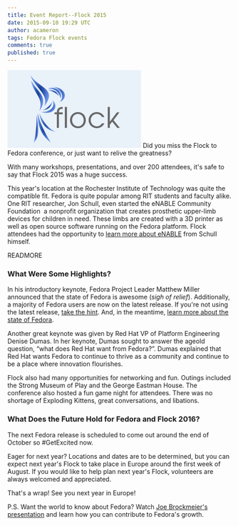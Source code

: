 ```yaml
---
title: Event Report--Flock 2015
date: 2015-09-10 19:29 UTC
author: acameron
tags: Fedora Flock events
comments: true
published: true
---
```

![Flock logo](/images/blog/flock-logo-bg-300x174.png) Did you miss the Flock to Fedora conference, or just want to relive the greatness?

With many workshops, presentations, and over 200 attendees, it's safe to say that Flock 2015 was a huge success.

This year's location at the Rochester Institute of Technology was quite the compatible fit. Fedora is quite popular among RIT students and faculty alike. One RIT researcher, Jon Schull, even started the e­NABLE Community Foundation ­­ a non­profit organization that creates prosthetic upper-limb devices for children in need. These limbs are created with a 3D printer as well as open source software running on the Fedora platform. Flock attendees had the opportunity to [learn more about e­NABLE](http://bit.ly/FedoraEnable) from Schull himself.

READMORE

### What Were Some Highlights?

In his introductory keynote, Fedora Project Leader Matthew Miller announced that the state of Fedora is awesome (*sigh of relief*). Additionally, a majority of Fedora users are now on the latest release. If you're not using the latest release, [take the hint](http://getfedora.org/). And, in the meantime, [learn more about the state of Fedora](http://bit.ly/stateoffedora).

Another great keynote was given by Red Hat VP of Platform Engineering Denise Dumas. In her keynote, Dumas sought to answer the age­old question, “what does Red Hat want from Fedora?”. Dumas explained that Red Hat wants Fedora to continue to thrive as a community and continue to be a place where innovation flourishes.

Flock also had many opportunities for networking and fun. Outings included the Strong Museum of Play and the George Eastman House. The conference also hosted a fun game night for attendees. There was no shortage of Exploding Kittens, great conversations, and libations.

### What Does the Future Hold for Fedora and Flock 2016?

The next Fedora release is scheduled to come out around the end of October so #GetExcited now.

Eager for next year? Locations and dates are to be determined, but you can expect next year's Flock to take place in Europe around the first week of August. If you would like to help plan next year's Flock, volunteers are always welcomed and appreciated.

That's a wrap! See you next year in Europe!

P.S. Want the world to know about Fedora? Watch [Joe Brockmeier's presentation](http://bit.ly/JZBmarketing) and learn how you can contribute to Fedora's growth.
